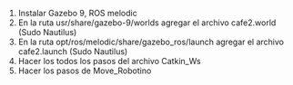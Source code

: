 1. Instalar Gazebo 9, ROS melodic
2. En la ruta usr/share/gazebo-9/worlds agregar el archivo cafe2.world  (Sudo Nautilus)
3. En la ruta opt/ros/melodic/share/gazebo_ros/launch agregar el archivo cafe2.launch (Sudo Nautilus)
4. Hacer los todos los pasos del archivo Catkin_Ws
5. Hacer los pasos de Move_Robotino
